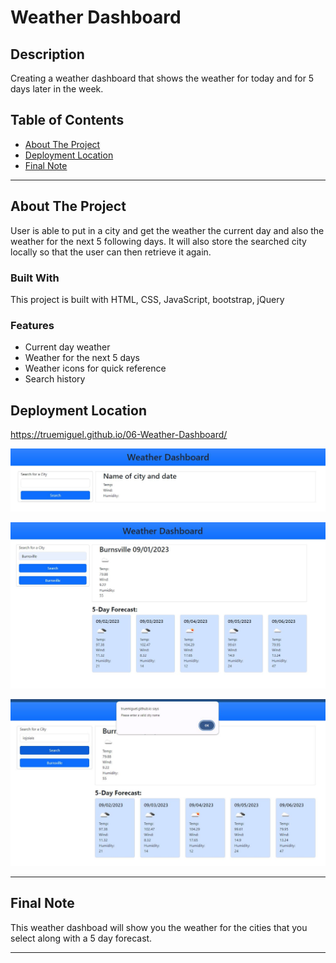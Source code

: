 # Weather Dashboard
<!-- Title  -->

## Description

Creating a weather dashboard that shows the weather for today and for 5 days later in the week. 

## Table of Contents

<!-- Table of Contents -->

- [About The Project](#about_project)
- [Deployment Location](#deployment_location)
- [Final Note](#final_note)

---

## About The Project <a id="about_project"></a>

<!-- About the Project -->

User is able to put in a city and get the weather the current day and also the weather for the next 5 following days. It will also store the searched city locally so that the user can then retrieve it again. 

### Built With

<!-- Built With -->

This project is built with HTML, CSS, JavaScript, bootstrap, jQuery

### Features

<!-- Features -->

* Current day weather
* Weather for the next 5 days
* Weather icons for quick reference
* Search history

## Deployment Location <a id="deployment_location"></a>

<!-- Deployment Location -->

https://truemiguel.github.io/06-Weather-Dashboard/

![Page on start up](assets/Images/screen-shot1.JPG)

![Weather of the city](assets/Images/screen-shot2.JPG)

![Alert of invalid city name](assets/Images/screen-shot3.JPG)

---

## Final Note <a id="final_note"></a>

<!-- Final Note -->
This weather dashboad will show you the weather for the cities that you select along with a 5 day forecast. 

---